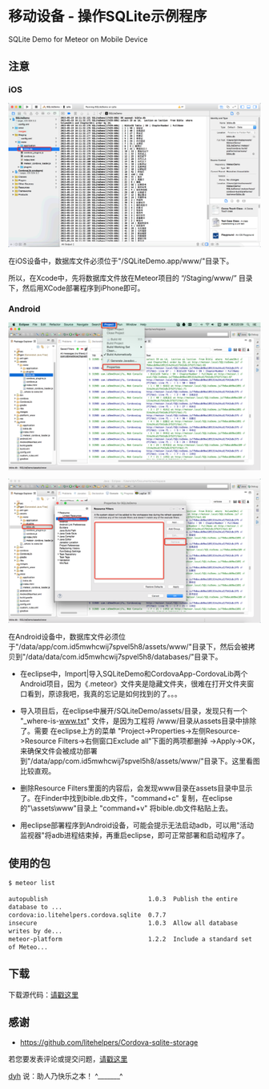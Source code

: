 # 移动设备 - 操作SQLite示例程序 

SQLite Demo for Meteor on Mobile Device

## 注意

### iOS

![image](screenshot/screenshot1.png)

在iOS设备中，数据库文件必须位于"/SQLiteDemo.app/www/"目录下。

所以，在Xcode中，先将数据库文件放在Meteor项目的 “/Staging/www/” 目录下，然后用XCode部署程序到iPhone即可。



### Android

![image](screenshot/screenshot2.png)

![image](screenshot/screenshot3.png)

在Android设备中，数据库文件必须位于"/data/app/com.id5mwhcwij7spvel5h8/assets/www/"目录下，然后会被拷贝到"/data/data/com.id5mwhcwij7spvel5h8/databases/"目录下。

- 在eclipse中，Import|导入SQLiteDemo和CordovaApp-CordovaLib两个Android项目，因为《.meteor》文件夹是隐藏文件夹，很难在打开文件夹窗口看到，原谅我吧，我真的忘记是如何找到的了。。。

- 导入项目后，在eclipse中展开/SQLiteDemo/assets/目录，发现只有一个 "_where-is-www.txt" 文件，是因为工程将 /www/目录从assets目录中排除了。需要 在eclipse上方的菜单 "Project->Properties->左侧Resource->Resource Filters->右侧窗口Exclude all"下面的两项都删掉 ->Apply->OK，来确保文件会被成功部署到"/data/app/com.id5mwhcwij7spvel5h8/assets/www/"目录下。这里看图比较直观。

- 删除Resource Filters里面的内容后，会发现www目录在assets目录中显示了。在Finder中找到bible.db文件，"command+c" 复制，在eclipse的"\assets\www\"目录上 "command+v" 将bible.db文件粘贴上去。

- 用eclipse部署程序到Android设备，可能会提示无法启动adb，可以用"活动监视器"将adb进程结束掉，再重启eclipse，即可正常部署和启动程序了。



## 使用的包

	$ meteor list

	autopublish                            1.0.3  Publish the entire database to ...
	cordova:io.litehelpers.cordova.sqlite  0.7.7
	insecure                               1.0.3  Allow all database writes by de...
	meteor-platform                        1.2.2  Include a standard set of Meteo...


## 下载

下载源代码：[请戳这里](https://github.com/MeteorChina/MeteorDemo/archive/master.zip)


## 感谢

- https://github.com/litehelpers/Cordova-sqlite-storage


若您要发表评论或提交问题，[请戳这里](https://github.com/MeteorChina/MeteorDemo/issues)

[dyh](https://github.com/dyh) 说：助人乃快乐之本！  ^_______^